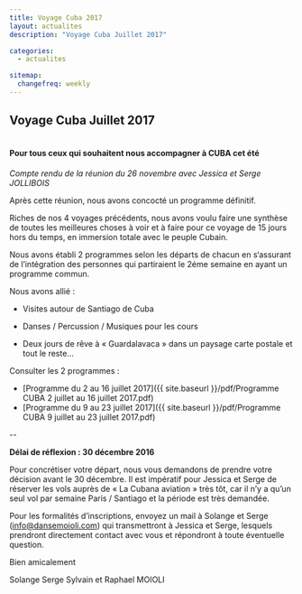 ```yaml
---
title: Voyage Cuba 2017
layout: actualites
description: "Voyage Cuba Juillet 2017"

categories:
  - actualites

sitemap:
  changefreq: weekly
---
```


## Voyage Cuba Juillet 2017

<img src="{{ site.baseurl }}/images/BS_Voyage_Cuba_drapeau.jpg" alt="">

#### Pour tous ceux qui souhaitent nous accompagner à CUBA cet été

*Compte rendu de la réunion du 26 novembre avec Jessica et Serge JOLLIBOIS*

Après cette réunion, nous avons concocté un programme définitif.

Riches de nos 4 voyages précédents, nous avons voulu faire une synthèse de toutes les meilleures choses à voir et à faire pour ce voyage de 15 jours hors du temps, en immersion totale avec le peuple Cubain.

Nous avons établi 2 programmes selon les départs de chacun en s‘assurant de l’intégration des personnes qui partiraient le 2éme semaine en ayant un programme commun.

Nous avons allié :

- Visites autour de Santiago de Cuba

- Danses / Percussion / Musiques pour les cours

- Deux jours de rêve à « Guardalavaca » dans un paysage carte postale et tout le reste…

Consulter les 2 programmes :

- [Programme du 2 au 16 juillet 2017]({{ site.baseurl }}/pdf/Programme CUBA 2 juillet au 16 juillet 2017.pdf)
- [Programme du 9 au 23 juillet 2017]({{ site.baseurl }}/pdf/Programme CUBA 9 juillet au 23 juillet 2017.pdf)

--

**Délai de réflexion : 30 décembre 2016**

Pour concrétiser votre départ, nous vous demandons de prendre votre décision avant le 30 décembre. Il est impératif pour Jessica et Serge de réserver les vols auprès de « La Cubana aviation » très tôt, car il n’y a qu’un seul vol par semaine Paris / Santiago et la période est très demandée.

Pour les formalités d’inscriptions, envoyez un mail à Solange et Serge (info@dansemoioli.com) qui transmettront à Jessica et Serge, lesquels prendront directement contact avec vous et répondront à toute éventuelle question.

Bien amicalement

Solange Serge Sylvain et Raphael MOIOLI
